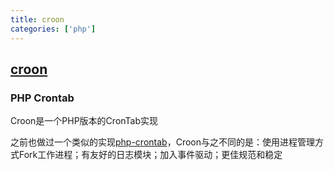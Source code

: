 ```yaml
---
title: croon
categories: ['php']
---
```

## [croon](https://github.com/hfcorriez/croon)

### PHP Crontab


Croon是一个PHP版本的CronTab实现

之前也做过一个类似的实现[php-crontab](https://github.com/hfcorriez/php-crontab)，Croon与之不同的是：使用进程管理方式Fork工作进程；有友好的日志模块；加入事件驱动；更佳规范和稳定
